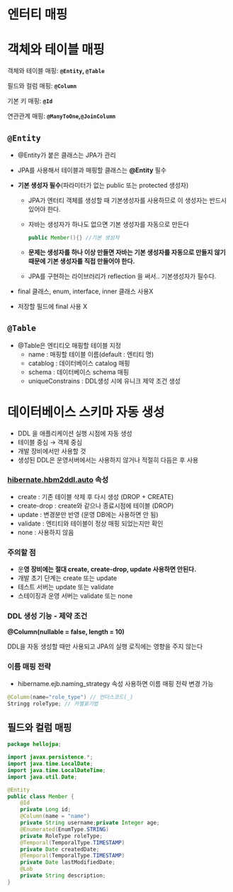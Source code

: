 # 엔터티 매핑

# 객체와 테이블 매핑

객체와 테이블 매핑: **`@Entity`, `@Table`**

필드와 컬럼 매핑: **`@Column`**

기본 키 매핑: **`@Id`**

연관관계 매핑: **`@ManyToOne`,`@JoinColumn`**

## `@Entity`

- @Entity가 붙은 클래스는 JPA가 관리

- JPA를 사용해서 테이블과 매핑할 클래스는 **@Entity** 필수

- **기본 생성자 필수**(파라미터가 없는 public 또는 protected 생성자)

    - JPA가 엔터티 객체를 생성할 때 기본생성자를 사용하므로 이 생성자는 반드시 있어야 한다.

    - 자바는 생성자가 하나도 없으면 기본 생성자를 자동으로 만든다

      ```java
      public Member(){} //기본 생성자
      ```

    - **문제는 생성자를 하나 이상 만들면 자바는 기본 생성자를 자동으로 만들지 않기 때문에 기본 생성자를 직접 만들어야 한다.**

    - JPA를 구현하는 라이브러리가 reflection 을 써서.. 기본생성자가 필수다.

- final 클래스, enum, interface, inner 클래스 사용X

- 저장할 필드에 final 사용 X

## `@Table`

- @Table은 엔티티오 매핑할 테이블 지정
    - name : 매핑할 테이블 이름(default : 엔티티 명)
    - catablog : 데이터베이스 catalog 매핑
    - schema : 데이터베이스 schema 매핑
    - uniqueConstrains : DDL생성 시에 유니크 제약 조건 생성

# 데이터베이스 스키마 자동 생성

- DDL 을 애플리케이션 실행 시점에 자동 생성
- 테이블 중심 → 객체 중심
- 개발 장비에서만 사용할 것
- 생성된 DDL은 운영서버에서는 사용하지 않거나 적절히 다듬은 후 사용

### **[hibernate.hbm2ddl.auto](http://hibernate.hbm2ddl.auto) 속성**

- create : 기존 테이블 삭제 후 다시 생성 (DROP + CREATE)
- create-drop : create와 같으나 종료시점에 테이블 (DROP)
- update : 변경분만 반영 (운영 DB에는 사용하면 안 됨)
- validate : 엔티티와 테이블이 정상 매핑 되었는지만 확인
- none : 사용하지 않음

### 주의할 점

- 운**영 장비에는 절대 create, create-drop, update 사용하면
  안된다.**
- 개발 초기 단계는 create 또는 update
- 테스트 서버는 update 또는 validate
- 스테이징과 운영 서버는 validate 또는 none

### DDL 생성 기능 - 제약 조건

**@Column(nullable = false, length = 10)**

DDL을 자동 생성할 때만 사용되고 JPA의 실행 로직에는 영향을 주지 않는다

### 이름 매핑 전략

- hibername.ejb.naming_strategy 속성 사용하면 이름 매핑 전략 변경 가능

```java
@Column(name="role_type") // 언더스코드(_)
Stringg roleType; // 카멜표기법
```

## 필드와 컬럼 매핑

```java
package hellojpa;

import javax.persistence.*; 
import java.time.LocalDate;
import java.time.LocalDateTime;
import java.util.Date;

@Entity
public class Member {
	@Id
	private Long id;
	@Column(name = "name")
	private String username;private Integer age;
	@Enumerated(EnumType.STRING)
	private RoleType roleType;
	@Temporal(TemporalType.TIMESTAMP)
	private Date createdDate;
	@Temporal(TemporalType.TIMESTAMP)
	private Date lastModifiedDate;
	@Lob
	private String description;
}
```